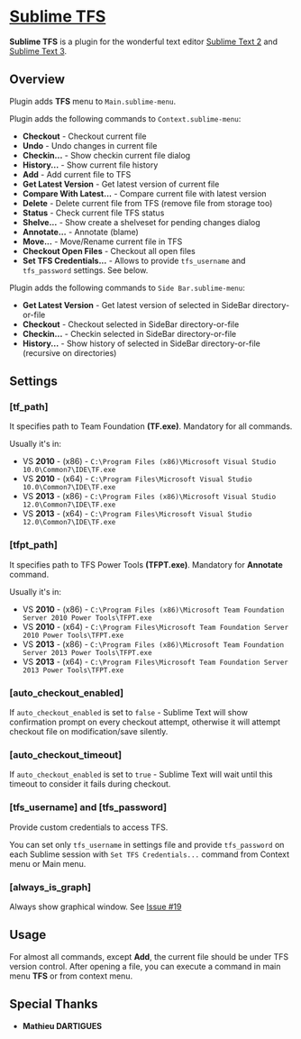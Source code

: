 # [Sublime TFS](https://bitbucket.org/CDuke/sublime-tfs)

**Sublime TFS** is a plugin for the wonderful text editor [Sublime Text 2](http://sublimetext.com/2) and [Sublime Text 3](http://sublimetext.com/3).

## Overview

Plugin adds **TFS** menu to `Main.sublime-menu`.

Plugin adds the following commands to `Context.sublime-menu`:

- **Checkout**               - Checkout current file
- **Undo**                   - Undo changes in current file
- **Checkin...**             - Show checkin current file dialog
- **History...**             - Show current file history
- **Add**                    - Add current file to TFS
- **Get Latest Version**     - Get latest version of current file
- **Compare With Latest...** - Compare current file with latest version
- **Delete**                 - Delete current file from TFS (remove file from storage too)
- **Status**                 - Check current file TFS status
- **Shelve...**              - Show create a shelveset for pending changes dialog
- **Annotate...**            - Annotate (blame)
- **Move...**                - Move/Rename current file in TFS
- **Checkout Open Files**    - Checkout all open files
- **Set TFS Credentials...** - Allows to provide `tfs_username` and `tfs_password` settings. See below.

Plugin adds the following commands to `Side Bar.sublime-menu`:

- **Get Latest Version**     - Get latest version of selected in SideBar directory-or-file
- **Checkout**               - Checkout selected in SideBar directory-or-file
- **Checkin...**             - Checkin selected in SideBar directory-or-file
- **History...**             - Show history of selected in SideBar directory-or-file (recursive on directories)

## Settings

### [tf_path]

It specifies path to Team Foundation **(TF.exe)**. Mandatory for all commands.

Usually it's in:

- VS **2010** - (x86) - `C:\Program Files (x86)\Microsoft Visual Studio 10.0\Common7\IDE\TF.exe`
- VS **2010** - (x64) - `C:\Program Files\Microsoft Visual Studio 10.0\Common7\IDE\TF.exe`
- VS **2013** - (x86) - `C:\Program Files (x86)\Microsoft Visual Studio 12.0\Common7\IDE\TF.exe`
- VS **2013** - (x64) - `C:\Program Files\Microsoft Visual Studio 12.0\Common7\IDE\TF.exe`

### [tfpt_path]

It specifies path to TFS Power Tools **(TFPT.exe)**. Mandatory for **Annotate** command.

Usually it's in:

- VS **2010** - (x86) - `C:\Program Files (x86)\Microsoft Team Foundation Server 2010 Power Tools\TFPT.exe`
- VS **2010** - (x64) - `C:\Program Files\Microsoft Team Foundation Server 2010 Power Tools\TFPT.exe`
- VS **2013** - (x86) - `C:\Program Files (x86)\Microsoft Team Foundation Server 2013 Power Tools\TFPT.exe`
- VS **2013** - (x64) - `C:\Program Files\Microsoft Team Foundation Server 2013 Power Tools\TFPT.exe`

### [auto_checkout_enabled]

If `auto_checkout_enabled` is set to `false` - Sublime Text will show confirmation prompt on every checkout attempt, otherwise it will attempt checkout file on modification/save silently.

### [auto_checkout_timeout]

If `auto_checkout_enabled` is set to `true` - Sublime Text will wait until this timeout to consider it fails during checkout.

### [tfs_username] and [tfs_password]

Provide custom credentials to access TFS.

You can set only `tfs_username` in settings file and provide `tfs_password` on each Sublime session with `Set TFS Credentials...` command from Context menu or Main menu.

### [always_is_graph]

Always show graphical window. See [Issue #19](https://bitbucket.org/CDuke/sublime-tfs/issue/19/authentication-problems)

## Usage

For almost all commands, except **Add**, the current file should be under TFS version control.
After opening a file, you can execute a command in main menu **TFS** or from context menu.

## Special Thanks

- **Mathieu DARTIGUES**
